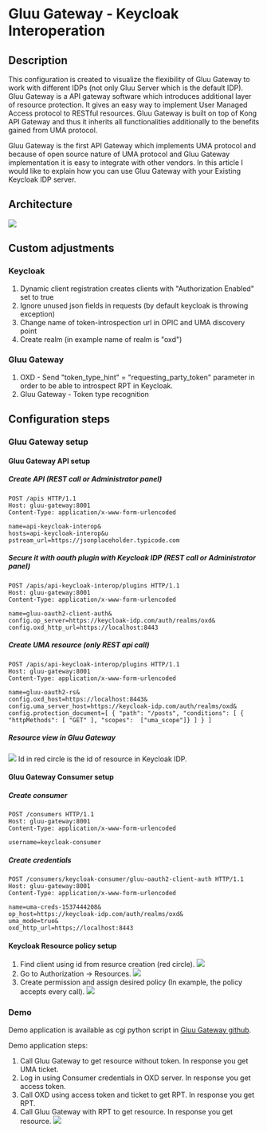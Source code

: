 # Gluu Gateway - Keycloak Interoperation

## Description
This configuration is created to visualize the flexibility of Gluu Gateway to work with different IDPs (not only Gluu Server which is the default 
IDP).
Gluu Gateway is a API gateway software which introduces additional layer of resource protection. It gives an easy way to implement User Managed 
Access protocol to RESTful resources. Gluu Gateway is built on top of Kong API Gateway and thus it inherits all functionalities additionally to the
 benefits gained from UMA protocol. 
 
 Gluu Gateway is the first API Gateway which implements UMA protocol and because of open source nature of UMA protocol and Gluu Gateway 
 implementation it is easy to integrate with other vendors. In this article I would like to explain how you can use Gluu Gateway with your Existing
  Keycloak IDP server.

## Architecture
![](interop.png)
## Custom adjustments
### Keycloak
1. Dynamic client registration creates clients with "Authorization Enabled" set to true
2. Ignore unused json fields in requests (by default keycloak is throwing exception)
3. Change name of token-introspection url in OPIC and UMA discovery point
4. Create realm (in example name of realm is "oxd")

### Gluu Gateway
1. OXD - Send "token_type_hint" = "requesting_party_token" parameter in order to be able to introspect RPT in Keycloak.
2. Gluu Gateway - Token type recognition

## Configuration steps
### Gluu Gateway setup

#### Gluu Gateway API setup
##### Create API (REST call or Administrator panel)
```aidl
POST /apis HTTP/1.1
Host: gluu-gateway:8001
Content-Type: application/x-www-form-urlencoded

name=api-keycloak-interop&
hosts=api-keycloak-interop&u
pstream_url=https://jsonplaceholder.typicode.com
```

##### Secure it with oauth plugin with Keycloak IDP (REST call or Administrator panel)
```aidl
POST /apis/api-keycloak-interop/plugins HTTP/1.1
Host: gluu-gateway:8001
Content-Type: application/x-www-form-urlencoded

name=gluu-oauth2-client-auth&
config.op_server=https://keycloak-idp.com/auth/realms/oxd&
config.oxd_http_url=https://localhost:8443
```

##### Create UMA resource (only REST api call)
```aidl
POST /apis/api-keycloak-interop/plugins HTTP/1.1
Host: gluu-gateway:8001
Content-Type: application/x-www-form-urlencoded

name=gluu-oauth2-rs&
config.oxd_host=https://localhost:8443&
config.uma_server_host=https://keycloak-idp.com/auth/realms/oxd&
config.protection_document=[ { "path": "/posts", "conditions": [ { "httpMethods": [ "GET" ], "scopes":  ["uma_scope"]} ] } ]
```

##### Resource view in Gluu Gateway
![](keycloak-GG-resource.png)
Id in red circle is the id of resource in Keycloak IDP.

#### Gluu Gateway Consumer setup
##### Create consumer
```aidl
POST /consumers HTTP/1.1
Host: gluu-gateway:8001
Content-Type: application/x-www-form-urlencoded

username=keycloak-consumer
```

##### Create credentials
```aidl
POST /consumers/keycloak-consumer/gluu-oauth2-client-auth HTTP/1.1
Host: gluu-gateway:8001
Content-Type: application/x-www-form-urlencoded

name=uma-creds-1537444208&
op_host=https://keycloak-idp.com/auth/realms/oxd&
uma_mode=true&
oxd_http_url=https;//localhost:8443
```

#### Keycloak Resource policy setup
1. Find client using id from resurce creation (red circle).
![](keycloak-GG-rp-client.png)
2. Go to Authorization -> Resources.
![](keycloak-GG-resource-config.png)
3. Create permission and assign desired policy (In example, the policy accepts every call).
![](keycloak_grant-policy.png)


### Demo
Demo application is available as cgi python script in [Gluu Gateway github](https://github.com/GluuFederation/gluu-gateway/tree/master/gg-demo).

Demo application steps:
1. Call Gluu Gateway to get resource without token. In response you get UMA ticket.
2. Log in using Consumer credentials in OXD server. In response you get access token.
3. Call OXD using access token and ticket to get RPT. In response you get RPT.
4. Call Gluu Gateway with RPT to get resource. In response you get resource.
![](gg-keycloak-test.png)